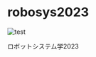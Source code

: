 # robosys2023
![test](https://github.com/Hinatt0415/robosys2023/actions/workflows/test.yml/badge.svg)

ロボットシステム学2023
